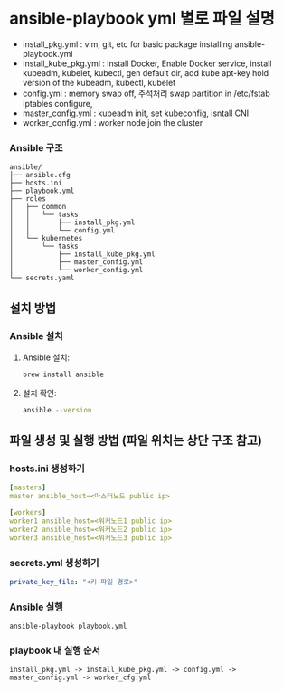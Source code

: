 # ansible-playbook yml 별로 파일 설명
- install_pkg.yml : vim, git, etc for basic package installing ansible-playbook.yml
- install_kube_pkg.yml : install Docker, Enable Docker service, 
			install kubeadm, kubelet, kubectl, gen default dir, add kube apt-key
			hold version of the kubeadm, kubectl, kubelet
- config.yml : memory swap off, 주석처리 swap partition in /etc/fstab
		iptables configure, 
- master_config.yml : kubeadm init, set kubeconfig, isntall CNI
- worker_config.yml : worker node join the cluster

### Ansible 구조
```
ansible/
├── ansible.cfg
├── hosts.ini
├── playbook.yml
├── roles
│   ├── common
│   │   └── tasks
│   │       ├── install_pkg.yml
│   │       └── config.yml
│   └── kubernetes
│       └── tasks
│           ├── install_kube_pkg.yml
│           ├── master_config.yml
│           └── worker_config.yml
└── secrets.yaml
```

## 설치 방법
### Ansible 설치
1. Ansible 설치:
    ```sh
    brew install ansible
    ```

2. 설치 확인:
    ```sh
    ansible --version
    ```
## 파일 생성 및 실행 방법 (파일 위치는 상단 구조 참고)
### hosts.ini 생성하기
```yaml
[masters]
master ansible_host=<마스터노드 public ip>

[workers]
worker1 ansible_host=<워커노드1 public ip>
worker2 ansible_host=<워커노드2 public ip>
worker3 ansible_host=<워커노드3 public ip>
```

### secrets.yml 생성하기
```yaml
private_key_file: "<키 파일 경로>"
```

### Ansible 실행
```
ansible-playbook playbook.yml
```

### playbook 내 실행 순서
	install_pkg.yml -> install_kube_pkg.yml -> config.yml -> master_config.yml -> worker_cfg.yml




